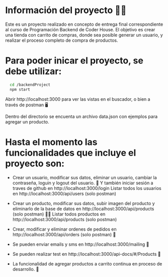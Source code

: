 # Información del proyecto 👨‍💻

Este es un proyecto realizado en concepto de entrega final correspondiente al curso de Programación Backend de Coder House. El objetivo es crear una tienda con carrito de compras, donde sea posible generar un usuario, y realizar el proceso completo de compra de productos.

# Para poder inicar el proyecto, se debe utilizar:

```bash
  cd /backendProject
  npm start
```

Abrir http://localhost:3000 para ver las vistas en el buscador, o bien a través de postman 🖥️

Dentro del directorio se encuenta un archivo data.json con ejemplos para agregar un producto.

# Hasta el momento las funcionalidades que incluye el proyecto son:

- Crear un usuario, modificar sus datos, eliminar un usuario, cambiar la contraseña, loguin y logout del usuario. 👤
  Y también iniciar sesión a traves de github en http://localhost:3000/login
  Listar todos los usuarios en http://localhost:3000/api/users (solo postman)

- Crear un producto, modificar sus datos, subir imagen del producto y eliminarlo de la base de datos en http://localhost:3000/api/products (solo postman) 🍫🧃
  Listar todos productos en http://localhost:3000/api/products (solo postman)

- Crear, modificar y eliminar ordenes de pedidos en http://localhost:3000/api/orders (solo postman) 📝

- Se pueden enviar emails y sms en http://localhost:3000/mailing 📨

- Se pueden realizar test en http://localhost:3000/api-docs/#/Products 🧪

- La funcionalidad de agregar productos a carrito continua en proceso de desarrollo. 🛒
